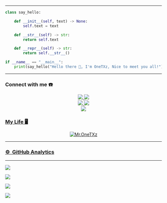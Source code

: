 
---
```python
class say_hello:

    def __init__(self, text) -> None:
        self.text = text

    def __str__(self) -> str:
        return self.text

    def __repr__(self) -> str:
        return self.__str__()

if __name__ == "__main__":
    print(say_hello("Hello there 👋, I'm OneTXz, Nice to meet you all!"))
```

------
### Connect with me ☎️
<p align="center">
  <a href="https://instagram.com/media903_"><img src="https://img.shields.io/badge/Instagram-E4405F?style=for-the-badge&logo=instagram&logoColor=white"/> 
  <a href="https://wa.link/yja57r"><img src="https://img.shields.io/badge/WhatsApp-25D366?style=for-the-badge&logo=whatsapp&logoColor=white" /><br>
  <a href="https://www.media903.com/"><img src="https://img.shields.io/badge/Blogger-E4405F?style=for-the-badge&logo=Blogger&logoColor=white"/>
  <img src="https://img.shields.io/badge/Linkedin-RekiSptra-ff0000?style=for-the-badge&logo=linkedin&logoColor=ff0000&link=https://youtube.com/channel/UCgCTrpW-DIEdsETNrfvpFyg" /><br>
  <a href="https://github.com/OneTXz"><img src="https://img.shields.io/badge/-GitHub-black?style=flat-square&logo=github" /> <br>
</p>

### My Life 🖥️
<p align="center">
  <img src="https://d.top4top.io/p_21866zdgo0.gif" alt="Mr.OneTXz"/>
</p>

------

### ⚙ &nbsp;GitHub Analytics

---

<p align="center">

  <a href="https://github.com/rekisptra"><img src="https://github-readme-stats.vercel.app/api?username=rekisptra&theme=tokyonight&show_icons=true" /></a>

</p>

<p align="center">

  <a href="https://github.com/rekisptra"><img src="https://github-readme-streak-stats.herokuapp.com?user=rekisptra&theme=tokyonight&hide_border=false&properties=background&border=%239611C5FF" /><a>

</p>

  

<p align="center">

  <a href="https://github.com/rekisptra"><img src="https://github-readme-stats.vercel.app/api/top-langs?username=rekisptra&theme=tokyonight&layout=compact" /></a>

</p>

  

<p align="center">

  <a href="https://github.com/rekisptra"><img src="https://github-profile-trophy.vercel.app/?username=rekisptra&theme=radical&margin-w=20&no-bg=true&no-frame=false" /><a>

</p>
